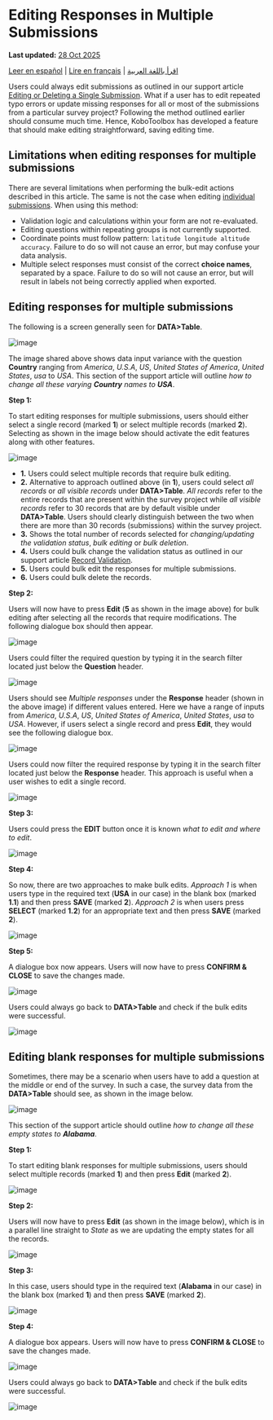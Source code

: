 # Editing Responses in Multiple Submissions
**Last updated:** <a href="https://github.com/kobotoolbox/docs/blob/c8c238efa59b04f403f13c150b018e1807c66d5c/source/howto_edit_multiple_submissions.md" class="reference">28 Oct 2025</a>

<a href="es/howto_edit_multiple_submissions.html">Leer en español</a> | <a href="fr/howto_edit_multiple_submissions.html">Lire en français</a> | <a href="ar/howto_edit_multiple_submissions.html">اقرأ باللغة العربية</a>

Users could always edit submissions as outlined in our support article
[Editing or Deleting a Single Submission](howto_edit_single_submissions.md).
What if a user has to edit repeated typo errors or update missing responses for
all or most of the submissions from a particular survey project? Following the
method outlined earlier should consume much time. Hence, KoboToolbox has
developed a feature that should make editing straightforward, saving editing
time.

## Limitations when editing responses for multiple submissions

There are several limitations when performing the bulk-edit actions described in
this article. The same is not the case when editing
[individual submissions](howto_edit_single_submissions.md). When using this
method:

- Validation logic and calculations within your form are not re-evaluated.
- Editing questions within repeating groups is not currently supported.
- Coordinate points must follow pattern: `latitude longitude altitude accuracy`.
  Failure to do so will not cause an error, but may confuse your data analysis.
- Multiple select responses must consist of the correct **choice names**,
  separated by a space. Failure to do so will not cause an error, but will
  result in labels not being correctly applied when exported.

## Editing responses for multiple submissions

The following is a screen generally seen for **DATA>Table**.

![image](/images/howto_edit_multiple_submissions/edit_multiple_1.png)

The image shared above shows data input variance with the question **Country**
ranging from _America_, _U.S.A_, _US_, _United States of America_, _United
States_, _usa_ to _USA_. This section of the support article will outline _how
to change all these varying **Country** names to **USA**_.

**Step 1:**

To start editing responses for multiple submissions, users should either select
a single record (marked **1**) or select multiple records (marked **2**).
Selecting as shown in the image below should activate the edit features along
with other features.

![image](/images/howto_edit_multiple_submissions/edit_multiple_2.png)

- **1.** Users could select multiple records that require bulk editing.
- **2.** Alternative to approach outlined above (in **1**), users could select
  _all records_ or _all visible records_ under **DATA>Table**. _All records_
  refer to the entire records that are present within the survey project while
  _all visible records_ refer to 30 records that are by default visible under
  **DATA>Table**. Users should clearly distinguish between the two when there
  are more than 30 records (submissions) within the survey project.
- **3.** Shows the total number of records selected for _changing/updating the
  validation status_, _bulk editing_ or _bulk deletion_.
- **4.** Users could bulk change the validation status as outlined in our
  support article [Record Validation](record_validation.md).
- **5.** Users could bulk edit the responses for multiple submissions.
- **6.** Users could bulk delete the records.

**Step 2:**

Users will now have to press **Edit** (**5** as shown in the image above) for
bulk editing after selecting all the records that require modifications. The
following dialogue box should then appear.

![image](/images/howto_edit_multiple_submissions/edit_multiple_3.png)

Users could filter the required question by typing it in the search filter
located just below the **Question** header.

![image](/images/howto_edit_multiple_submissions/edit_multiple_4.png)

Users should see _Multiple responses_ under the **Response** header (shown in
the above image) if different values entered. Here we have a range of inputs
from _America_, _U.S.A_, _US_, _United States of America_, _United States_,
_usa_ to _USA_. However, if users select a single record and press **Edit**,
they would see the following dialogue box.

![image](/images/howto_edit_multiple_submissions/edit_multiple_5.png)

Users could now filter the required response by typing it in the search filter
located just below the **Response** header. This approach is useful when a user
wishes to edit a single record.

![image](/images/howto_edit_multiple_submissions/edit_multiple_6.png)

**Step 3:**

Users could press the **EDIT** button once it is known _what to edit and where
to edit_.

![image](/images/howto_edit_multiple_submissions/edit_multiple_7.png)

**Step 4:**

So now, there are two approaches to make bulk edits. _Approach 1_ is when users
type in the required text (**USA** in our case) in the blank box (marked
**1.1**) and then press **SAVE** (marked **2**). _Approach 2_ is when users
press **SELECT** (marked **1.2**) for an appropriate text and then press
**SAVE** (marked **2**).

![image](/images/howto_edit_multiple_submissions/edit_multiple_8.png)

**Step 5:**

A dialogue box now appears. Users will now have to press **CONFIRM & CLOSE** to
save the changes made.

![image](/images/howto_edit_multiple_submissions/edit_multiple_9.png)

Users could always go back to **DATA>Table** and check if the bulk edits were
successful.

![image](/images/howto_edit_multiple_submissions/edit_multiple_10.png)

## Editing blank responses for multiple submissions

Sometimes, there may be a scenario when users have to add a question at the
middle or end of the survey. In such a case, the survey data from the
**DATA>Table** should see, as shown in the image below.

![image](/images/howto_edit_multiple_submissions/edit_multiple_11.png)

This section of the support article should outline _how to change all these
empty states to **Alabama**_.

**Step 1:**

To start editing blank responses for multiple submissions, users should select
multiple records (marked **1**) and then press **Edit** (marked **2**).

![image](/images/howto_edit_multiple_submissions/edit_multiple_12.png)

**Step 2:**

Users will now have to press **Edit** (as shown in the image below), which is in
a parallel line straight to _State_ as we are updating the empty states for all
the records.

![image](/images/howto_edit_multiple_submissions/edit_multiple_13.png)

**Step 3:**

In this case, users should type in the required text (**Alabama** in our case)
in the blank box (marked **1**) and then press **SAVE** (marked **2**).

![image](/images/howto_edit_multiple_submissions/edit_multiple_14.png)

**Step 4:**

A dialogue box appears. Users will now have to press **CONFIRM & CLOSE** to save
the changes made.

![image](/images/howto_edit_multiple_submissions/edit_multiple_15.png)

Users could always go back to **DATA>Table** and check if the bulk edits were
successful.

![image](/images/howto_edit_multiple_submissions/edit_multiple_16.png)

